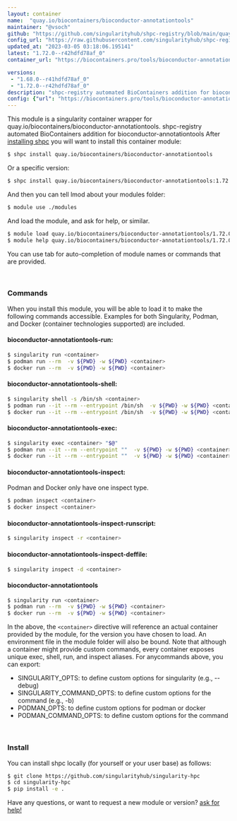 ```yaml
---
layout: container
name:  "quay.io/biocontainers/bioconductor-annotationtools"
maintainer: "@vsoch"
github: "https://github.com/singularityhub/shpc-registry/blob/main/quay.io/biocontainers/bioconductor-annotationtools/container.yaml"
config_url: "https://raw.githubusercontent.com/singularityhub/shpc-registry/main/quay.io/biocontainers/bioconductor-annotationtools/container.yaml"
updated_at: "2023-03-05 03:18:06.195141"
latest: "1.72.0--r42hdfd78af_0"
container_url: "https://biocontainers.pro/tools/bioconductor-annotationtools"

versions:
 - "1.68.0--r41hdfd78af_0"
 - "1.72.0--r42hdfd78af_0"
description: "shpc-registry automated BioContainers addition for bioconductor-annotationtools"
config: {"url": "https://biocontainers.pro/tools/bioconductor-annotationtools", "maintainer": "@vsoch", "description": "shpc-registry automated BioContainers addition for bioconductor-annotationtools", "latest": {"1.72.0--r42hdfd78af_0": "sha256:e2f67d06ee7fe47db2063276a9c1674911acd2c316ea7c5c898d387354931e14"}, "tags": {"1.68.0--r41hdfd78af_0": "sha256:2fcb54be94ffd3f08b8f5eca127f6522b39c145fb581b6f355676fd34b47d20c", "1.72.0--r42hdfd78af_0": "sha256:e2f67d06ee7fe47db2063276a9c1674911acd2c316ea7c5c898d387354931e14"}, "docker": "quay.io/biocontainers/bioconductor-annotationtools"}
---
```


This module is a singularity container wrapper for quay.io/biocontainers/bioconductor-annotationtools.
shpc-registry automated BioContainers addition for bioconductor-annotationtools
After [installing shpc](#install) you will want to install this container module:


```bash
$ shpc install quay.io/biocontainers/bioconductor-annotationtools
```

Or a specific version:

```bash
$ shpc install quay.io/biocontainers/bioconductor-annotationtools:1.72.0--r42hdfd78af_0
```

And then you can tell lmod about your modules folder:

```bash
$ module use ./modules
```

And load the module, and ask for help, or similar.

```bash
$ module load quay.io/biocontainers/bioconductor-annotationtools/1.72.0--r42hdfd78af_0
$ module help quay.io/biocontainers/bioconductor-annotationtools/1.72.0--r42hdfd78af_0
```

You can use tab for auto-completion of module names or commands that are provided.

<br>

### Commands

When you install this module, you will be able to load it to make the following commands accessible.
Examples for both Singularity, Podman, and Docker (container technologies supported) are included.

#### bioconductor-annotationtools-run:

```bash
$ singularity run <container>
$ podman run --rm  -v ${PWD} -w ${PWD} <container>
$ docker run --rm  -v ${PWD} -w ${PWD} <container>
```

#### bioconductor-annotationtools-shell:

```bash
$ singularity shell -s /bin/sh <container>
$ podman run --it --rm --entrypoint /bin/sh  -v ${PWD} -w ${PWD} <container>
$ docker run --it --rm --entrypoint /bin/sh  -v ${PWD} -w ${PWD} <container>
```

#### bioconductor-annotationtools-exec:

```bash
$ singularity exec <container> "$@"
$ podman run --it --rm --entrypoint ""  -v ${PWD} -w ${PWD} <container> "$@"
$ docker run --it --rm --entrypoint ""  -v ${PWD} -w ${PWD} <container> "$@"
```

#### bioconductor-annotationtools-inspect:

Podman and Docker only have one inspect type.

```bash
$ podman inspect <container>
$ docker inspect <container>
```

#### bioconductor-annotationtools-inspect-runscript:

```bash
$ singularity inspect -r <container>
```

#### bioconductor-annotationtools-inspect-deffile:

```bash
$ singularity inspect -d <container>
```



#### bioconductor-annotationtools

```bash
$ singularity run <container>
$ podman run --rm  -v ${PWD} -w ${PWD} <container>
$ docker run --rm  -v ${PWD} -w ${PWD} <container>
```


In the above, the `<container>` directive will reference an actual container provided
by the module, for the version you have chosen to load. An environment file in the
module folder will also be bound. Note that although a container
might provide custom commands, every container exposes unique exec, shell, run, and
inspect aliases. For anycommands above, you can export:

 - SINGULARITY_OPTS: to define custom options for singularity (e.g., --debug)
 - SINGULARITY_COMMAND_OPTS: to define custom options for the command (e.g., -b)
 - PODMAN_OPTS: to define custom options for podman or docker
 - PODMAN_COMMAND_OPTS: to define custom options for the command

<br>

### Install

You can install shpc locally (for yourself or your user base) as follows:

```bash
$ git clone https://github.com/singularityhub/singularity-hpc
$ cd singularity-hpc
$ pip install -e .
```

Have any questions, or want to request a new module or version? [ask for help!](https://github.com/singularityhub/singularity-hpc/issues)